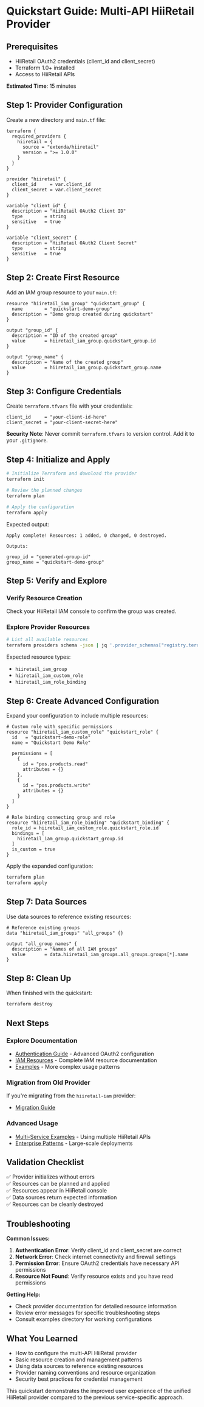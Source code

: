 # Quickstart Guide: Multi-API HiiRetail Provider

## Prerequisites
- HiiRetail OAuth2 credentials (client_id and client_secret)
- Terraform 1.0+ installed
- Access to HiiRetail APIs

**Estimated Time**: 15 minutes

## Step 1: Provider Configuration

Create a new directory and `main.tf` file:

```hcl
terraform {
  required_providers {
    hiiretail = {
      source = "extenda/hiiretail"
      version = ">= 1.0.0"
    }
  }
}

provider "hiiretail" {
  client_id     = var.client_id
  client_secret = var.client_secret
}

variable "client_id" {
  description = "HiiRetail OAuth2 Client ID"
  type        = string
  sensitive   = true
}

variable "client_secret" {
  description = "HiiRetail OAuth2 Client Secret" 
  type        = string
  sensitive   = true
}
```

## Step 2: Create First Resource

Add an IAM group resource to your `main.tf`:

```hcl
resource "hiiretail_iam_group" "quickstart_group" {
  name        = "quickstart-demo-group"
  description = "Demo group created during quickstart"
}

output "group_id" {
  description = "ID of the created group"
  value       = hiiretail_iam_group.quickstart_group.id
}

output "group_name" {
  description = "Name of the created group"
  value       = hiiretail_iam_group.quickstart_group.name
}
```

## Step 3: Configure Credentials

Create `terraform.tfvars` file with your credentials:

```hcl
client_id     = "your-client-id-here"
client_secret = "your-client-secret-here"
```

**Security Note**: Never commit `terraform.tfvars` to version control. Add it to your `.gitignore`.

## Step 4: Initialize and Apply

```bash
# Initialize Terraform and download the provider
terraform init

# Review the planned changes
terraform plan

# Apply the configuration
terraform apply
```

Expected output:
```
Apply complete! Resources: 1 added, 0 changed, 0 destroyed.

Outputs:

group_id = "generated-group-id"
group_name = "quickstart-demo-group"
```

## Step 5: Verify and Explore

### Verify Resource Creation
Check your HiiRetail IAM console to confirm the group was created.

### Explore Provider Resources
```bash
# List all available resources
terraform providers schema -json | jq '.provider_schemas["registry.terraform.io/extenda/hiiretail"].resource_schemas | keys[]'
```

Expected resource types:
- `hiiretail_iam_group`
- `hiiretail_iam_custom_role`
- `hiiretail_iam_role_binding`

## Step 6: Create Advanced Configuration

Expand your configuration to include multiple resources:

```hcl
# Custom role with specific permissions
resource "hiiretail_iam_custom_role" "quickstart_role" {
  id   = "quickstart-demo-role"
  name = "Quickstart Demo Role"
  
  permissions = [
    {
      id = "pos.products.read"
      attributes = {}
    },
    {
      id = "pos.products.write"  
      attributes = {}
    }
  ]
}

# Role binding connecting group and role
resource "hiiretail_iam_role_binding" "quickstart_binding" {
  role_id = hiiretail_iam_custom_role.quickstart_role.id
  bindings = [
    hiiretail_iam_group.quickstart_group.id
  ]
  is_custom = true
}
```

Apply the expanded configuration:
```bash
terraform plan
terraform apply
```

## Step 7: Data Sources

Use data sources to reference existing resources:

```hcl
# Reference existing groups
data "hiiretail_iam_groups" "all_groups" {}

output "all_group_names" {
  description = "Names of all IAM groups"
  value       = data.hiiretail_iam_groups.all_groups.groups[*].name
}
```

## Step 8: Clean Up

When finished with the quickstart:

```bash
terraform destroy
```

## Next Steps

### Explore Documentation
- [Authentication Guide](../guides/authentication.md) - Advanced OAuth2 configuration
- [IAM Resources](../resources/iam/overview.md) - Complete IAM resource documentation
- [Examples](../examples/) - More complex usage patterns

### Migration from Old Provider
If you're migrating from the `hiiretail-iam` provider:
- [Migration Guide](../guides/migration-guides/from-hiiretail-iam.md)

### Advanced Usage
- [Multi-Service Examples](../examples/multi-service-deployment/) - Using multiple HiiRetail APIs
- [Enterprise Patterns](../examples/enterprise-patterns/) - Large-scale deployments

## Validation Checklist

✅ Provider initializes without errors  
✅ Resources can be planned and applied  
✅ Resources appear in HiiRetail console  
✅ Data sources return expected information  
✅ Resources can be cleanly destroyed  

## Troubleshooting

**Common Issues:**

1. **Authentication Error**: Verify client_id and client_secret are correct
2. **Network Error**: Check internet connectivity and firewall settings
3. **Permission Error**: Ensure OAuth2 credentials have necessary API permissions
4. **Resource Not Found**: Verify resource exists and you have read permissions

**Getting Help:**
- Check provider documentation for detailed resource information
- Review error messages for specific troubleshooting steps  
- Consult examples directory for working configurations

## What You Learned

- How to configure the multi-API HiiRetail provider
- Basic resource creation and management patterns
- Using data sources to reference existing resources
- Provider naming conventions and resource organization
- Security best practices for credential management

This quickstart demonstrates the improved user experience of the unified HiiRetail provider compared to the previous service-specific approach.